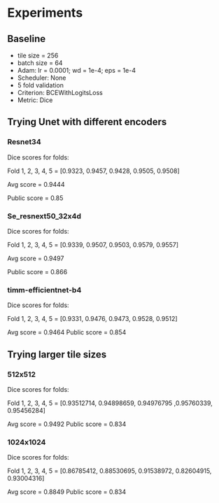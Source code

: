 # Experiments

## Baseline
* tile size = 256
* batch size = 64
* Adam: lr = 0.0001; wd = 1e-4; eps = 1e-4
* Scheduler: None
* 5 fold validation
* Criterion: BCEWithLogitsLoss
* Metric: Dice

## Trying Unet with different encoders
### Resnet34
Dice scores for folds:

Fold 1, 2, 3, 4, 5 = [0.9323, 0.9457, 0.9428, 0.9505, 0.9508]

Avg score = 0.9444

Public score = 0.85

### Se_resnext50_32x4d
Dice scores for folds:

Fold 1, 2, 3, 4, 5 = [0.9339, 0.9507, 0.9503, 0.9579, 0.9557]

Avg score = 0.9497

Public score = 0.866

### timm-efficientnet-b4
Dice scores for folds:

Fold 1, 2, 3, 4, 5 = [0.9331, 0.9476, 0.9473, 0.9528, 0.9512]

Avg score = 0.9464
Public score = 0.854

## Trying larger tile sizes
### 512x512
Dice scores for folds:

Fold 1, 2, 3, 4, 5 = [0.93512714, 0.94898659, 0.94976795 ,0.95760339, 0.95456284]

Avg score = 0.9492
Public score = 0.834

### 1024x1024
Dice scores for folds:

Fold 1, 2, 3, 4, 5 = [0.86785412, 0.88530695, 0.91538972, 0.82604915, 0.93004316]

Avg score = 0.8849
Public score = 0.834
